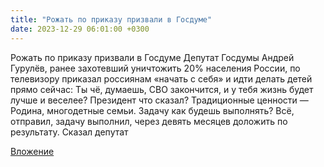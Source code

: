 ```yaml
---
title: "Рожать по приказу призвали в Госдуме"
date: 2023-12-29 06:01:00 +0300
---
```


Рожать по приказу призвали в Госдуме
Депутат Госдумы Андрей Гурулёв, ранее захотевший уничтожить 20% населения России, по телевизору приказал россиянам «начать с себя» и идти делать детей прямо сейчас:
Ты чё, думаешь, СВО закончится, и у тебя жизнь будет лучше и веселее? Президент что сказал? Традиционные ценности — Родина, многодетные семьи. Задачу как будешь выполнять? Всё, отправил, задачу выполнил, через девять месяцев доложить по результату. Сказал депутат

[Вложение](https://vk.com/video41076938_456239718)
